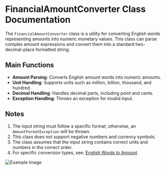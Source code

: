 # FinancialAmountConverter Class Documentation

The `FinancialAmountConverter` class is a utility for converting English words representing amounts into numeric monetary values. This class can parse complex amount expressions and convert them into a standard two-decimal-place formatted string.

## Main Functions

- **Amount Parsing**: Converts English amount words into numeric amounts.
- **Unit Handling**: Supports units such as million, billion, thousand, and hundred.
- **Decimal Handling**: Handles decimal parts, including point and cents.
- **Exception Handling**: Throws an exception for invalid input.

## Notes

1. The input string must follow a specific format; otherwise, an `AmountFormatException` will be thrown.
2. This class does not support negative numbers and currency symbols.
3. The class assumes that the input string contains correct units and numbers in the correct order.
4. For specific conversion types, see: [English Words to Amount](https://www.iamwawa.cn/yingwendaxie.html)

![Example Image](https://github.com/user-attachments/assets/78b11f24-cbf1-4f7b-a5bb-c5f00386e69c)
